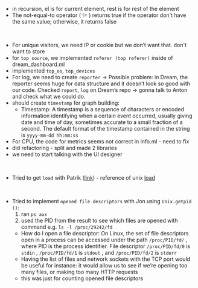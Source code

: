 - in recursion, el is for current element, rest is for rest of the element
- The not-equal-to operator ( != ) returns true if the operator don't have the same value; otherwise, it returns false
<br>

- For unique visitors, we need IP or cookie but we don’t want that. don't want to store
- for `top source`, we implemented `referer (top referer)` inside of dream_dashboard.ml
- implemented `top_os`, `top_devices`
- For log, we need to create `reporter` -> Possible problem: in Dream, the reporter seems huge for data structure and it doesn’t look so good with our code. Checked `report`, `log` on Dream’s repo -> gonna talk to Anton and check what we could do.
- should create `timestamp` for graph building:
  - Timestamp: A timestamp is a sequence of characters or encoded information identifying when a certain event occurred, usually giving date and time of day, sometimes accurate to a small fraction of a second. The default format of the timestamp contained in the string is `yyyy-mm-dd hh:mm:ss`
- For CPU, the code for metrics seems not correct in info.ml - need to fix
- did refactoring - split and made 2 libraries
- we need to start talking with the UI designer

<br>

- Tried to get `load` with Patrik ([link](https://github.com/JiaeK/dream-dashboard/compare/main...pkel:main)) - reference of unix [load](https://en.wikipedia.org/wiki/Load_(computing))

<br>

- Tried to implement `opened file descriptors` with Jon using `Unix.getpid ()`:
  1. ran `ps aux`
  2. used the PID from the result to see which files are opened with command e.g. `ls -l /proc/29242/fd`
  - How do I open a file descriptor: On Linux, the set of file descriptors open in a process can be accessed under the path `/proc/PID/fd/` , where PID is the process identifier. File descriptor `/proc/PID/fd/0` is `stdin` , `/proc/PID/fd/1` is `stdout` , and `/proc/PID/fd/2` is `stderr`
  - Having the list of files and network sockets with the TCP port would be useful for instance: it would allow us to see if we’re opening too many files, or making too many HTTP requests
  - this was just for counting opened file descriptors
